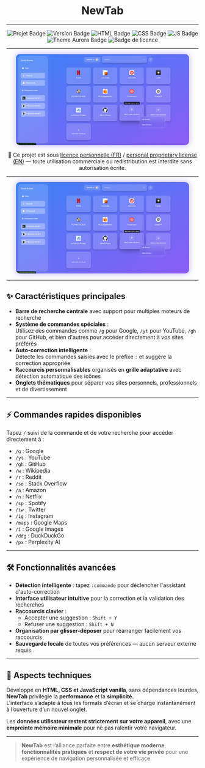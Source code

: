 <h1 align="center">NewTab</h1>
<hr>
<p align="center">
  <img src="https://img.shields.io/badge/Projet-NewTab-black" alt="Projet Badge" />
  <img src="https://img.shields.io/badge/Version-1.0.0-green" alt="Version Badge" />
  <img src="https://img.shields.io/badge/HTML-5-orange" alt="HTML Badge" />
  <img src="https://img.shields.io/badge/CSS-3-%231572B6" alt="CSS Badge" />
  <img src="https://img.shields.io/badge/JavaScript-yellow" alt="JS Badge" />
  <img src="https://img.shields.io/badge/Theme-Aurora-%237B5FFF?style=flat&logo=react&logoColor=white" alt="Theme Aurora Badge" />
  <img src="https://img.shields.io/badge/Licence-Propri%C3%A9t%C3%A9%20personnelle-red" alt="Badge de licence" />
</p>
<hr>

<p align="center">
  <img src="/media/img/shortcut.png" alt="Screenshot de NewTab" style="max-width: 90%; border-radius: 10px; box-shadow: 0 0 15px rgba(123,95,255,0.5);" />
</p>

<p align="center">
  📄 Ce projet est sous <a href="./LICENSE_FR.txt">licence personnelle (FR)</a> / <a href="./LICENSE_EN.txt">personal proprietary license (EN)</a> — toute utilisation commerciale ou redistribution est interdite sans autorisation écrite.
</p>
<hr>
<p align="center">
  <img src="/media/img/showcase.png" alt="Screenshot de NewTab" style="max-width: 90%; border-radius: 10px; box-shadow: 0 0 15px rgba(123,95,255,0.5);" />
</p>

---

## ✨ Caractéristiques principales

- **Barre de recherche centrale** avec support pour multiples moteurs de recherche  
- **Système de commandes spéciales** :  
  Utilisez des commandes comme `/g` pour Google, `/yt` pour YouTube, `/gh` pour GitHub, et bien d'autres pour accéder directement à vos sites préférés  
- **Auto-correction intelligente** :  
  Détecte les commandes saisies avec le préfixe `:` et suggère la correction appropriée  
- **Raccourcis personnalisables** organisés en **grille adaptative** avec détection automatique des icônes  
- **Onglets thématiques** pour séparer vos sites personnels, professionnels et de divertissement  

---

## ⚡ Commandes rapides disponibles

Tapez `/` suivi de la commande et de votre recherche pour accéder directement à :

- `/g` : Google  
- `/yt` : YouTube  
- `/gh` : GitHub  
- `/w` : Wikipedia  
- `/r` : Reddit  
- `/so` : Stack Overflow  
- `/a` : Amazon  
- `/n` : Netflix  
- `/sp` : Spotify  
- `/tw` : Twitter  
- `/ig` : Instagram  
- `/maps` : Google Maps  
- `/i` : Google Images  
- `/ddg` : DuckDuckGo  
- `/px` : Perplexity AI  

---

## 🛠️ Fonctionnalités avancées

- **Détection intelligente** : tapez `:commande` pour déclencher l'assistant d'auto-correction  
- **Interface utilisateur intuitive** pour la correction et la validation des recherches  
- **Raccourcis clavier** :
  - Accepter une suggestion : `Shift + Y`  
  - Refuser une suggestion : `Shift + N`  
- **Organisation par glisser-déposer** pour réarranger facilement vos raccourcis  
- **Sauvegarde locale** de toutes vos préférences — aucun serveur externe requis  

---

## 🔧 Aspects techniques

Développé en **HTML, CSS et JavaScript vanilla**, sans dépendances lourdes, **NewTab** privilégie la **performance** et la **simplicité**.  
L'interface s’adapte à tous les formats d’écran et se charge instantanément à l’ouverture d’un nouvel onglet.

Les **données utilisateur restent strictement sur votre appareil**, avec une **empreinte mémoire minimale** pour ne pas ralentir votre navigateur.

---

> **NewTab** est l’alliance parfaite entre **esthétique moderne**, **fonctionnalités pratiques** et **respect de votre vie privée** pour une expérience de navigation personnalisée et efficace.
